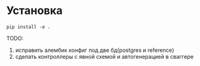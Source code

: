 # Установка

```commandline
pip install -e .
```


TODO:
1. исправить алембик конфиг под две бд(postgres и reference)
2. сделать контроллеры с явной схемой и автогенерацией в сваггере

